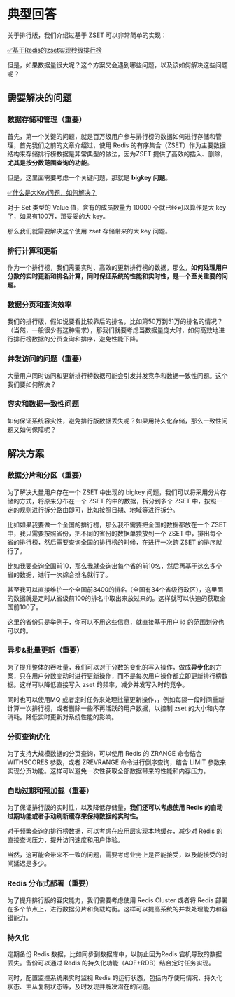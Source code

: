 # 典型回答

关于排行版，我们介绍过基于 ZSET 可以非常简单的实现：

[✅基于Redis的zset实现秒级排行榜](https://www.yuque.com/hollis666/fo22bm/krlg7kes395enbdv?view=doc_embed)

但是，如果数据量很大呢？这个方案又会遇到哪些问题，以及该如何解决这些问题呢？

## 需要解决的问题
### 数据存储和管理（重要）

首先，第一个关键的问题，就是百万级用户参与排行榜的数据如何进行存储和管理，首先我们之前的文章介绍过，使用 Redis 的有序集合（ZSET）作为主要数据结构来存储排行榜数据是非常典型的做法，因为ZSET 提供了高效的插入、删除，**尤其是按分数范围查询的功能**。

但是，这里面需要考虑一个关键问题，那就是 **bigkey 问题**。

[✅什么是大Key问题，如何解决？](https://www.yuque.com/hollis666/fo22bm/qiqc1r6r3catcev9?view=doc_embed)

对于 Set 类型的 Value 值，含有的成员数量为 10000 个就已经可以算作是大 key 了，如果有100万，那妥妥的大 key。

那么我们就需要解决这个使用 zset 存储带来的大 key 问题。

### 排行计算和更新

作为一个排行榜，我们需要实时、高效的更新排行榜的数据，那么，**如何处理用户分数的实时更新和排名计算，同时保证系统的性能和实时性，是一个至关重要的问题。**

### 数据分页和查询效率

我们的排行版，假如说要看比较靠后的排名，比如第50万到51万的排名的情况？（当然，一般很少有这种需求），那我们就要考虑当数据量庞大时，如何高效地进行排行榜数据的分页查询和排序，避免性能下降。

### 并发访问的问题（重要）

大量用户同时访问和更新排行榜数据可能会引发并发竞争和数据一致性问题。这个我们要如何解决？

### 容灾和数据一致性问题

如何保证系统容灾性，避免排行版数据丢失呢？如果用持久化存储，那么一致性问题又如何保障呢？

## 解决方案

### 数据分片和分区（重要）

为了解决大量用户存在一个 ZSET 中出现的 bigkey 问题，我们可以将采用分片存储的方式，将原来分布在一个 ZSET 的中的数据，拆分到多个 ZSET 中，按照一定的规则进行拆分路由即可，比如按照日期、地域等进行拆分。

比如如果我要做一个全国的排行榜，那么我不需要把全国的数据都放在一个 ZSET 中，我只需要按照省份，把不同的省份的数据单独放到一个 ZSET 中，排出每个省的排行榜，然后需要查询全国的排行榜的时候，在进行一次跨 ZSET 的排序就行了。

比如我要查询全国前10，那么我就查询出每个省的前10名，然后再基于这么多个省的数据，进行一次综合排名就行了。

甚至我可以直接维护一个全国前3400的排名（全国有34个省级行政区），这里面的数据就是定时从省级前100的排名中取出来放过来的。这样就可以快速的获取全国前100了。

这里的省份只是举例子，你可以不用这些信息，就直接基于用户 id 的范围划分也可以的。

### 异步&批量更新（重要）

为了提升整体的吞吐量，我们可以对于分数的变化的写入操作，做成**异步化**的方案，只在用户分数变动时进行更新操作，而不是每次用户操作都立即更新排行榜数据。这样可以降低直接写入 zset 的频率，减少并发写入时的竞争。


同时也可以使用MQ 或者定时任务来处理批量更新操作，，例如每隔一段时间重新计算一次排行榜，或者删除一些不再活跃的用户数据，以控制 zset 的大小和内存消耗。降低实时更新对系统性能的影响。

### 分页查询优化

为了支持大规模数据的分页查询，可以使用 Redis 的 ZRANGE 命令结合 WITHSCORES 参数，或者 ZREVRANGE 命令进行倒序查询，结合 LIMIT 参数来实现分页功能。这样可以避免一次性获取全部数据带来的性能和内存压力。

### **自动过期和预加载（重要）**

为了保证排行版的实时性，以及降低存储量，**我们还可以考虑使用 Redis 的自动过期功能或者手动刷新缓存来保持数据的实时性。**

对于频繁查询的排行榜数据，可以考虑在应用层实现本地缓存，减少对 Redis 的直接查询压力，提升访问速度和用户体验。

当然，这可能会带来不一致的问题，需要考虑业务上是否能接受，以及能接受的时间延迟是多少。

### Redis 分布式部署（重要）

为了提升排行版的容灾能力，我们需要考虑使用 Redis Cluster 或者将 Redis 部署在多个节点上，进行数据分片和负载均衡。这样可以提高系统的并发处理能力和容错能力。

### 持久化

定期备份 Redis 数据，比如同步到数据库中，以防止因为Redis 宕机导致的数据丢失。备份可以通过 Redis 的持久化功能（AOF+RDB）结合定时任务实现。

同时，配置监控系统来实时监视 Redis 的运行状态，包括内存使用情况、持久化状态、主从复制状态等，及时发现并解决潜在的问题。

